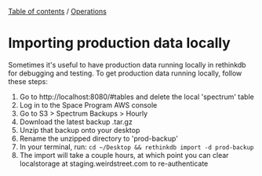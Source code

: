 [Table of contents](../readme.md) / [Operations](./index.md)

# Importing production data locally

Sometimes it's useful to have production data running locally in rethinkdb for debugging and testing. To get production data running locally, follow these steps:

1. Go to http://localhost:8080/#tables and delete the local 'spectrum' table
2. Log in to the Space Program AWS console
3. Go to S3 > Spectrum Backups > Hourly
4. Download the latest backup .tar.gz
5. Unzip that backup onto your desktop
6. Rename the unzipped directory to 'prod-backup'
6. In your terminal, run: `cd ~/Desktop && rethinkdb import -d prod-backup`
7. The import will take a couple hours, at which point you can clear localstorage at staging.weirdstreet.com to re-authenticate
